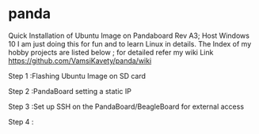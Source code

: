 # panda
Quick Installation of Ubuntu Image on Pandaboard Rev A3; Host Windows 10
I am just doing this for fun and to learn Linux in details. 
The Index of my hobby projects are listed below ; for detailed refer my wiki Link https://github.com/VamsiKavety/panda/wiki

Step 1  :Flashing Ubuntu Image on SD card

Step 2  :PandaBoard setting a static IP

Step 3  :Set up SSH on the PandaBoard/BeagleBoard for external access

Step 4  :
